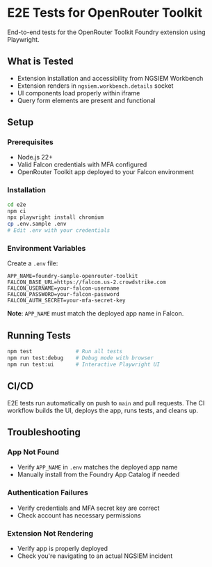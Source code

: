 # E2E Tests for OpenRouter Toolkit

End-to-end tests for the OpenRouter Toolkit Foundry extension using Playwright.

## What is Tested

- Extension installation and accessibility from NGSIEM Workbench
- Extension renders in `ngsiem.workbench.details` socket
- UI components load properly within iframe
- Query form elements are present and functional

## Setup

### Prerequisites

- Node.js 22+
- Valid Falcon credentials with MFA configured
- OpenRouter Toolkit app deployed to your Falcon environment

### Installation

```bash
cd e2e
npm ci
npx playwright install chromium
cp .env.sample .env
# Edit .env with your credentials
```

### Environment Variables

Create a `.env` file:

```env
APP_NAME=foundry-sample-openrouter-toolkit
FALCON_BASE_URL=https://falcon.us-2.crowdstrike.com
FALCON_USERNAME=your-falcon-username
FALCON_PASSWORD=your-falcon-password
FALCON_AUTH_SECRET=your-mfa-secret-key
```

**Note**: `APP_NAME` must match the deployed app name in Falcon.

## Running Tests

```bash
npm test              # Run all tests
npm run test:debug    # Debug mode with browser
npm run test:ui       # Interactive Playwright UI
```

## CI/CD

E2E tests run automatically on push to `main` and pull requests. The CI workflow builds the UI, deploys the app, runs tests, and cleans up.

## Troubleshooting

### App Not Found
- Verify `APP_NAME` in `.env` matches the deployed app name
- Manually install from the Foundry App Catalog if needed

### Authentication Failures
- Verify credentials and MFA secret key are correct
- Check account has necessary permissions

### Extension Not Rendering
- Verify app is properly deployed
- Check you're navigating to an actual NGSIEM incident

